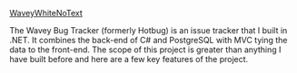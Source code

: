 [WaveyWhiteNoText](https://github.com/StevesGitRepo/HotBug/assets/104333881/7dcdfc49-5741-44ed-9d50-05b271fbf229)


The Wavey Bug Tracker (formerly Hotbug) is an issue tracker that I built in .NET.  It combines the back-end of C# and PostgreSQL with MVC tying the data to the front-end.  The scope of this project is greater than anything I have built before and here are a few key features of the project.

